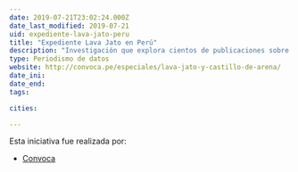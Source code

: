 ```yaml
---
date: 2019-07-21T23:02:24.000Z
date_last_modified: 2019-07-21
uid: expediente-lava-jato-peru
title: "Expediente Lava Jato en Perú"
description: "Investigación que explora cientos de publicaciones sobre pagos de sobornos y financiamiento de campañas de las constructoras brasileñas y sus socias peruanas a altos funcionarios, políticos y empresarios peruanos."
type: Periodismo de datos
website: http://convoca.pe/especiales/lava-jato-y-castillo-de-arena/
date_ini: 
date_end: 
tags:

cities: 

---
```


Esta iniciativa fue realizada por:

- [Convoca](/i/convoca.html)
